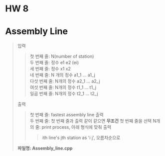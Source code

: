 # HW 8

# Assembly Line
> 입력
> > 첫 번째 줄: N(number of station)  
> > 두 번째 줄: 정수 e1 e2  (ei)  
> > 세 번째 줄: 정수 x1 x2  
> > 네 번째 줄: N 개의 정수 a1_1 ... a1_j   
> > 다섯 번째 줄: N개의 정수 a2_1 ... a2_j  
> > 여섯 번째 줄: N개의 정수 t1_1 ... t1_j  
> > 일곱 번째 줄: N개의 정수 t2_1 ... t2_j  
>  
> 출력
> > 첫 번째 줄: fastest assembly line 출력  
> > 두 번째 줄: 첫 번째 줄과 출력 같이 같으면 **무조건** 첫 번째 줄을 선택
> > N개의 줄: print process, 아래 형식에 맞춰 출력  
> > > ith line's jth station as 'i j', 오름차순으로
>  
> **파일명: Assembly_line.cpp**
